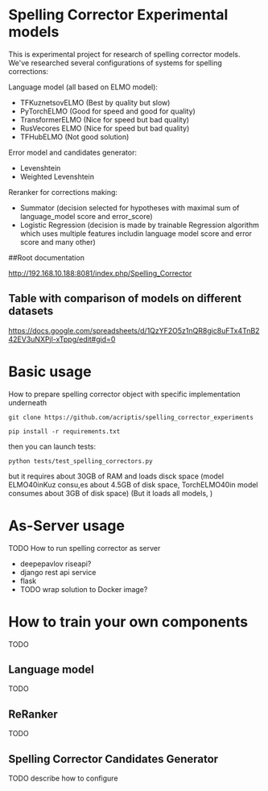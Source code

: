 # Spelling Corrector Experimental models
This is experimental project for research of spelling corrector models.
We've researched several configurations of systems for spelling corrections:

Language model (all based on ELMO model):
- TFKuznetsovELMO (Best by quality but slow)
- PyTorchELMO (Good for speed and good for quality)
- TransformerELMO (Nice for speed but bad quality)
- RusVecores ELMO (Nice for speed but bad quality)
- TFHubELMO (Not good solution)

Error model and candidates generator:
- Levenshtein
- Weighted Levenshtein

Reranker for corrections making:
- Summator (decision selected for hypotheses with maximal sum of language_model score and error_score)
- Logistic Regression (decision is made by trainable Regression algorithm which uses multiple features includin language model score and error score and many other)

##Root documentation

http://192.168.10.188:8081/index.php/Spelling_Corrector

## Table with comparison of models on different datasets
https://docs.google.com/spreadsheets/d/1QzYF2O5z1nQR8gic8uFTx4TnB242EV3uNXPjl-xTppg/edit#gid=0

# Basic usage
How to prepare spelling corrector object with specific implementation underneath

`git clone https://github.com/acriptis/spelling_corrector_experiments`

`pip install -r requirements.txt`

then you can launch tests:

`python tests/test_spelling_correctors.py`

but it requires about 30GB of RAM and loads disck space (model ELMO40inKuz consu,es about 4.5GB of disk space,
TorchELMO40in model consumes about 3GB of disk space)
(But it loads all models, )

# As-Server usage

TODO How to run spelling corrector as server
- deepepavlov riseapi?
- django rest api service
- flask
- TODO wrap solution to Docker image?

# How to train your own components
TODO
## Language model
TODO 
## ReRanker
TODO
## Spelling Corrector Candidates Generator
TODO describe how to configure

